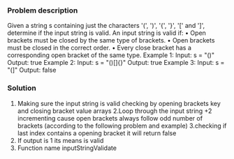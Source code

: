 ### Problem description
Given a string s containing just the characters '(', ')', '{', '}', '[' and ']', determine if the input string is valid.
An input string is valid if:
• Open brackets must be closed by the same type of brackets.
• Open brackets must be closed in the correct order.
• Every close bracket has a corresponding open bracket of the same type.
Example 1:
Input: s = "()"
Output: true
Example 2:
Input: s = "()[]{}"
Output: true
Example 3:
Input: s = "(]"
Output: false
### Solution
1. Making sure the input string is valid checking by opening brackets key and closing bracket value arrays
2.Loop through the input string +2 incrementing cause open brackets always follow odd number of brackets (according to the following problem and example)
3.checking if last index contains a opening bracket it will return false 
4. If output is 1 its means is valid
5. Function name inputStringValidate